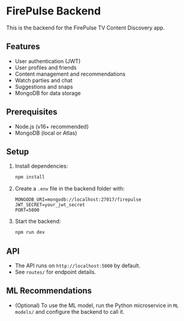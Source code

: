 # FirePulse Backend

This is the backend for the FirePulse TV Content Discovery app.

## Features
- User authentication (JWT)
- User profiles and friends
- Content management and recommendations
- Watch parties and chat
- Suggestions and snaps
- MongoDB for data storage

## Prerequisites
- Node.js (v16+ recommended)
- MongoDB (local or Atlas)

## Setup
1. Install dependencies:
   ```bash
   npm install
   ```
2. Create a `.env` file in the backend folder with:
   ```env
   MONGODB_URI=mongodb://localhost:27017/firepulse
   JWT_SECRET=your_jwt_secret
   PORT=5000
   ```
3. Start the backend:
   ```bash
   npm run dev
   ```

## API
- The API runs on `http://localhost:5000` by default.
- See `routes/` for endpoint details.

## ML Recommendations
- (Optional) To use the ML model, run the Python microservice in `ML models/` and configure the backend to call it. 